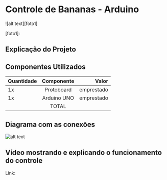 # Controle de Bananas - Arduino

![alt text][foto1]

[foto1]: 

## Explicação do Projeto

## Componentes Utilizados

| Quantidade |         Componente          |    Valor    |
| :--------- |:--------------------------: | ----------: |
| 1x         | Protoboard                  | emprestado  |
| 1x         | Arduino UNO                 | emprestado  |
|            |         TOTAL               |             |

## Diagrama com as conexões

![alt text][foto2]

[foto2]: https://i.imgur.com/wLgtLHg.png

## Vídeo mostrando e explicando o funcionamento do controle

Link:
